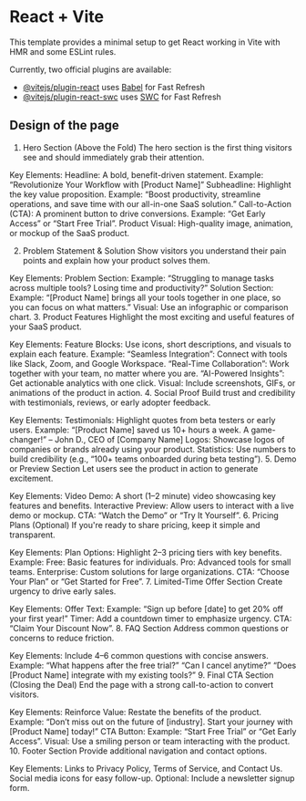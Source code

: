 # React + Vite

This template provides a minimal setup to get React working in Vite with HMR and some ESLint rules.

Currently, two official plugins are available:

- [@vitejs/plugin-react](https://github.com/vitejs/vite-plugin-react/blob/main/packages/plugin-react/README.md) uses [Babel](https://babeljs.io/) for Fast Refresh
- [@vitejs/plugin-react-swc](https://github.com/vitejs/vite-plugin-react-swc) uses [SWC](https://swc.rs/) for Fast Refresh

## Design of the page

1. Hero Section (Above the Fold)
   The hero section is the first thing visitors see and should immediately grab their attention.

Key Elements:
Headline: A bold, benefit-driven statement.
Example: “Revolutionize Your Workflow with [Product Name]”
Subheadline: Highlight the key value proposition.
Example: “Boost productivity, streamline operations, and save time with our all-in-one SaaS solution.”
Call-to-Action (CTA): A prominent button to drive conversions.
Example: “Get Early Access” or “Start Free Trial”.
Product Visual: High-quality image, animation, or mockup of the SaaS product.

2. Problem Statement & Solution
   Show visitors you understand their pain points and explain how your product solves them.

Key Elements:
Problem Section:
Example: “Struggling to manage tasks across multiple tools? Losing time and productivity?”
Solution Section:
Example: “[Product Name] brings all your tools together in one place, so you can focus on what matters.”
Visual: Use an infographic or comparison chart. 3. Product Features
Highlight the most exciting and useful features of your SaaS product.

Key Elements:
Feature Blocks: Use icons, short descriptions, and visuals to explain each feature.
Example:
“Seamless Integration”: Connect with tools like Slack, Zoom, and Google Workspace.
“Real-Time Collaboration”: Work together with your team, no matter where you are.
“AI-Powered Insights”: Get actionable analytics with one click.
Visual: Include screenshots, GIFs, or animations of the product in action. 4. Social Proof
Build trust and credibility with testimonials, reviews, or early adopter feedback.

Key Elements:
Testimonials: Highlight quotes from beta testers or early users.
Example: “[Product Name] saved us 10+ hours a week. A game-changer!” – John D., CEO of [Company Name]
Logos: Showcase logos of companies or brands already using your product.
Statistics: Use numbers to build credibility (e.g., “100+ teams onboarded during beta testing”). 5. Demo or Preview Section
Let users see the product in action to generate excitement.

Key Elements:
Video Demo: A short (1–2 minute) video showcasing key features and benefits.
Interactive Preview: Allow users to interact with a live demo or mockup.
CTA: “Watch the Demo” or “Try It Yourself”. 6. Pricing Plans (Optional)
If you're ready to share pricing, keep it simple and transparent.

Key Elements:
Plan Options: Highlight 2–3 pricing tiers with key benefits.
Example:
Free: Basic features for individuals.
Pro: Advanced tools for small teams.
Enterprise: Custom solutions for large organizations.
CTA: “Choose Your Plan” or “Get Started for Free”. 7. Limited-Time Offer Section
Create urgency to drive early sales.

Key Elements:
Offer Text:
Example: “Sign up before [date] to get 20% off your first year!”
Timer: Add a countdown timer to emphasize urgency.
CTA: “Claim Your Discount Now”. 8. FAQ Section
Address common questions or concerns to reduce friction.

Key Elements:
Include 4–6 common questions with concise answers.
Example:
“What happens after the free trial?”
“Can I cancel anytime?”
“Does [Product Name] integrate with my existing tools?” 9. Final CTA Section (Closing the Deal)
End the page with a strong call-to-action to convert visitors.

Key Elements:
Reinforce Value: Restate the benefits of the product.
Example: “Don’t miss out on the future of [industry]. Start your journey with [Product Name] today!”
CTA Button:
Example: “Start Free Trial” or “Get Early Access”.
Visual: Use a smiling person or team interacting with the product. 10. Footer Section
Provide additional navigation and contact options.

Key Elements:
Links to Privacy Policy, Terms of Service, and Contact Us.
Social media icons for easy follow-up.
Optional: Include a newsletter signup form.
